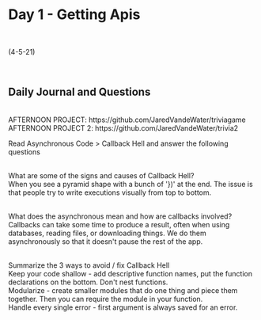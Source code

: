 # Day 1 - Getting Apis
<br>
  
 (4-5-21)

<br>

## Daily Journal and Questions
<br>
AFTERNOON PROJECT: https://github.com/JaredVandeWater/triviagame
AFTERNOON PROJECT 2: https://github.com/JaredVandeWater/trivia2
<br>


Read Asynchronous Code > Callback Hell and answer the following questions
<br>
<br>

What are some of the signs and causes of Callback Hell?
<br>
When you see a pyramid shape with a bunch of '})' at the end. The issue is that people try to write executions visually from top to bottom.
<br>
<br>

What does the asynchronous mean and how are callbacks involved?
<br>
Callbacks can take some time to produce a result, often when using databases, reading files, or downloading things. We do them asynchronously so that it doesn't pause the rest of the app.
<br>
<br>

Summarize the 3 ways to avoid / fix Callback Hell
<br>
Keep your code shallow - add descriptive function names, put the function declarations on the bottom. Don't nest functions. 
<br>
Modularize - create smaller modules that do one thing and piece them together. Then you can require the module in your function. 
<br>
Handle every single error - first argument is always saved for an error. 
<br>